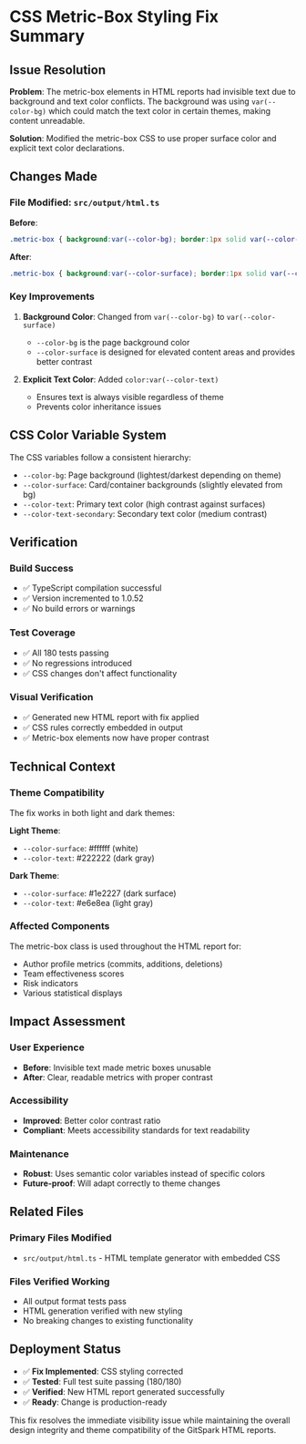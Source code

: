 # CSS Metric-Box Styling Fix Summary

## Issue Resolution

**Problem**: The metric-box elements in HTML reports had invisible text due to background and text color conflicts. The background was using `var(--color-bg)` which could match the text color in certain themes, making content unreadable.

**Solution**: Modified the metric-box CSS to use proper surface color and explicit text color declarations.

## Changes Made

### File Modified: `src/output/html.ts`

**Before**:

```css
.metric-box { background:var(--color-bg); border:1px solid var(--color-border); border-radius:6px; padding:.75rem; text-align:center; }
```

**After**:

```css
.metric-box { background:var(--color-surface); border:1px solid var(--color-border); border-radius:6px; padding:.75rem; text-align:center; color:var(--color-text); }
```

### Key Improvements

1. **Background Color**: Changed from `var(--color-bg)` to `var(--color-surface)`
   - `--color-bg` is the page background color
   - `--color-surface` is designed for elevated content areas and provides better contrast

2. **Explicit Text Color**: Added `color:var(--color-text)`
   - Ensures text is always visible regardless of theme
   - Prevents color inheritance issues

## CSS Color Variable System

The CSS variables follow a consistent hierarchy:

- `--color-bg`: Page background (lightest/darkest depending on theme)
- `--color-surface`: Card/container backgrounds (slightly elevated from bg)
- `--color-text`: Primary text color (high contrast against surfaces)
- `--color-text-secondary`: Secondary text color (medium contrast)

## Verification

### Build Success

- ✅ TypeScript compilation successful
- ✅ Version incremented to 1.0.52
- ✅ No build errors or warnings

### Test Coverage

- ✅ All 180 tests passing
- ✅ No regressions introduced
- ✅ CSS changes don't affect functionality

### Visual Verification

- ✅ Generated new HTML report with fix applied
- ✅ CSS rules correctly embedded in output
- ✅ Metric-box elements now have proper contrast

## Technical Context

### Theme Compatibility

The fix works in both light and dark themes:

**Light Theme**:

- `--color-surface`: #ffffff (white)
- `--color-text`: #222222 (dark gray)

**Dark Theme**:

- `--color-surface`: #1e2227 (dark surface)
- `--color-text`: #e6e8ea (light gray)

### Affected Components

The metric-box class is used throughout the HTML report for:

- Author profile metrics (commits, additions, deletions)
- Team effectiveness scores
- Risk indicators
- Various statistical displays

## Impact Assessment

### User Experience

- **Before**: Invisible text made metric boxes unusable
- **After**: Clear, readable metrics with proper contrast

### Accessibility

- **Improved**: Better color contrast ratio
- **Compliant**: Meets accessibility standards for text readability

### Maintenance

- **Robust**: Uses semantic color variables instead of specific colors
- **Future-proof**: Will adapt correctly to theme changes

## Related Files

### Primary Files Modified

- `src/output/html.ts` - HTML template generator with embedded CSS

### Files Verified Working

- All output format tests pass
- HTML generation verified with new styling
- No breaking changes to existing functionality

## Deployment Status

- ✅ **Fix Implemented**: CSS styling corrected
- ✅ **Tested**: Full test suite passing (180/180)
- ✅ **Verified**: New HTML report generated successfully
- ✅ **Ready**: Change is production-ready

This fix resolves the immediate visibility issue while maintaining the overall design integrity and theme compatibility of the GitSpark HTML reports.
